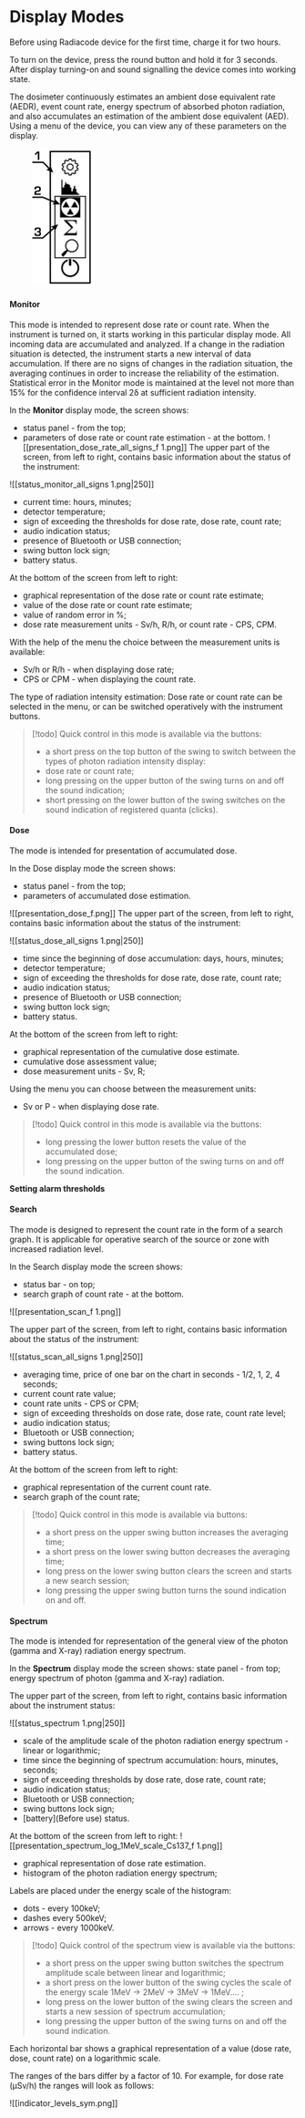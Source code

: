 # Display Modes

Before using Radiacode device for the first time, charge it for two hours.

To turn on the device, press the round button and hold it for 3 seconds. After display turning-on and sound signalling the device comes into working state.

The dosimeter continuously estimates an ambient dose equivalent rate (AEDR), event count rate, energy spectrum of absorbed photon radiation, and also accumulates an estimation of the ambient dose equivalent (AED). Using a menu of the device, you can view any of these parameters on the display.

<div align="left">

<figure><img src="../../.gitbook/assets/operational-description.png" alt="" width="107"><figcaption></figcaption></figure>

</div>

#### Monitor

This mode is intended to represent dose rate or count rate. When the instrument is turned on, it starts working in this particular display mode. All incoming data are accumulated and analyzed. If a change in the radiation situation is detected, the instrument starts a new interval of data accumulation. If there are no signs of changes in the radiation situation, the averaging continues in order to increase the reliability of the estimation. Statistical error in the Monitor mode is maintained at the level not more than 15% for the confidence interval 2δ at sufficient radiation intensity.

In the **Monitor** display mode, the screen shows:

* status panel - from the top;
* parameters of dose rate or count rate estimation - at the bottom. !\[\[presentation\_dose\_rate\_all\_signs\_f 1.png]] The upper part of the screen, from left to right, contains basic information about the status of the instrument:

!\[\[status\_monitor\_all\_signs 1.png|250]]

* current time: hours, minutes;
* detector temperature;
* sign of exceeding the thresholds for dose rate, dose rate, count rate;
* audio indication status;
* presence of Bluetooth or USB connection;
* swing button lock sign;
* battery status.

At the bottom of the screen from left to right:

* graphical representation of the dose rate or count rate estimate;
* value of the dose rate or count rate estimate;
* value of random error in %;
* dose rate measurement units - Sv/h, R/h, or count rate - CPS, CPM.

With the help of the menu the choice between the measurement units is available:

* Sv/h or R/h - when displaying dose rate;
* CPS or CPM - when displaying the count rate.

The type of radiation intensity estimation: Dose rate or count rate can be selected in the menu, or can be switched operatively with the instrument buttons.

> \[!todo] Quick control in this mode is available via the buttons:
>
> * a short press on the top button of the swing to switch between the types of photon radiation intensity display:&#x20;
> * dose rate or count rate;
> * long pressing on the upper button of the swing turns on and off the sound indication;
> * short pressing on the lower button of the swing switches on the sound indication of registered quanta (clicks).

#### Dose

The mode is intended for presentation of accumulated dose.

In the Dose display mode the screen shows:

* status panel - from the top;
* parameters of accumulated dose estimation.

!\[\[presentation\_dose\_f.png]] The upper part of the screen, from left to right, contains basic information about the status of the instrument:

!\[\[status\_dose\_all\_signs 1.png|250]]

* time since the beginning of dose accumulation: days, hours, minutes;
* detector temperature;
* sign of exceeding the thresholds for dose rate, dose rate, count rate;
* audio indication status;
* presence of Bluetooth or USB connection;
* swing button lock sign;
* battery status.

At the bottom of the screen from left to right:

* graphical representation of the cumulative dose estimate.
* cumulative dose assessment value;
* dose measurement units - Sv, R;

Using the menu you can choose between the measurement units:

* Sv or P - when displaying dose rate.

> \[!todo] Quick control in this mode is available via the buttons:
>
> * long pressing the lower button resets the value of the accumulated dose;
> * long pressing on the upper button of the swing turns on and off the sound indication.

**Setting alarm thresholds**

#### Search

The mode is designed to represent the count rate in the form of a search graph. It is applicable for operative search of the source or zone with increased radiation level.

In the Search display mode the screen shows:

* status bar - on top;
* search graph of count rate - at the bottom.

!\[\[presentation\_scan\_f 1.png]]

The upper part of the screen, from left to right, contains basic information about the status of the instrument:

!\[\[status\_scan\_all\_signs 1.png|250]]

* averaging time, price of one bar on the chart in seconds - 1/2, 1, 2, 4 seconds;
* current count rate value;
* count rate units - CPS or CPM;
* sign of exceeding thresholds on dose rate, dose rate, count rate level;
* audio indication status;
* Bluetooth or USB connection;
* swing buttons lock sign;
* battery status.

At the bottom of the screen from left to right:

* graphical representation of the current count rate.
* search graph of the count rate;

> \[!todo] Quick control in this mode is available via buttons:
>
> * a short press on the upper swing button increases the averaging time;
> * a short press on the lower swing button decreases the averaging time;
> * long press on the lower swing button clears the screen and starts a new search session;
> * long pressing the upper swing button turns the sound indication on and off.

#### Spectrum

The mode is intended for representation of the general view of the photon (gamma and X-ray) radiation energy spectrum.

In the **Spectrum** display mode the screen shows: state panel - from top; energy spectrum of photon (gamma and X-ray) radiation.

The upper part of the screen, from left to right, contains basic information about the instrument status:

!\[\[status\_spectrum 1.png|250]]

* scale of the amplitude scale of the photon radiation energy spectrum - linear or logarithmic;
* time since the beginning of spectrum accumulation: hours, minutes, seconds;
* sign of exceeding thresholds by dose rate, dose rate, count rate;
* audio indication status;
* Bluetooth or USB connection;
* swing buttons lock sign;
* \[battery]\(Before use) status.

At the bottom of the screen from left to right: !\[\[presentation\_spectrum\_log\_1MeV\_scale\_Cs137\_f 1.png]]

* graphical representation of dose rate estimation.
* histogram of the photon radiation energy spectrum;

Labels are placed under the energy scale of the histogram:

* dots - every 100keV;
* dashes every 500keV;
* arrows - every 1000keV.

> \[!todo] Quick control of the spectrum view is available via the buttons:
>
> * a short press on the upper swing button switches the spectrum amplitude scale between linear and logarithmic;
> * a short press on the lower button of the swing cycles the scale of the energy scale 1MeV -> 2MeV -> 3MeV -> 1MeV.... ;
> * long press on the lower button of the swing clears the screen and starts a new session of spectrum accumulation;
> * long pressing the upper button of the swing turns on and off the sound indication.

Each horizontal bar shows a graphical representation of a value (dose rate, dose, count rate) on a logarithmic scale.

The ranges of the bars differ by a factor of 10. For example, for dose rate (µSv/h) the ranges will look as follows:

!\[\[indicator\_levels\_sym.png]]
